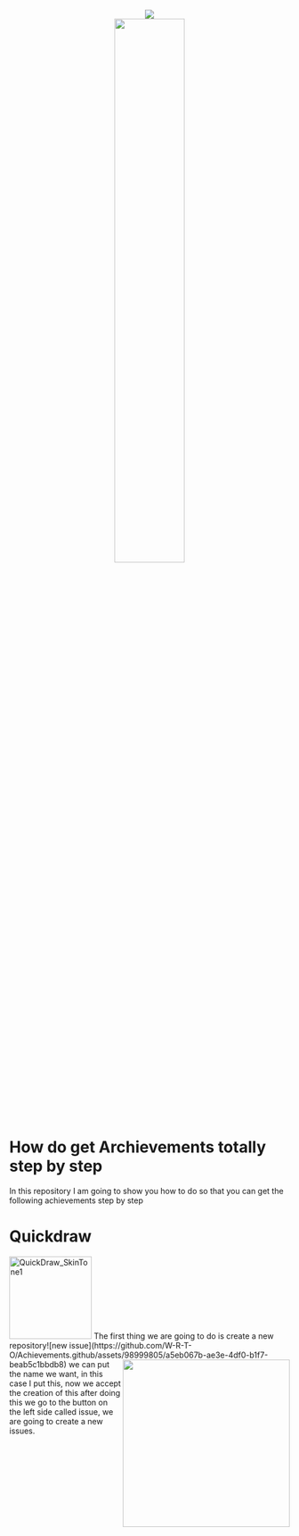 <br>

<div align="center">
  <picture>
  <!-- TODO I couldn't figure out how to properly add local links in place of these images. These should be fixed later. - @seanpm2001 !-->
    <source media="(prefers-color-scheme: light)" srcset="https://user-images.githubusercontent.com/65187002/172940015-d9d072e7-c47d-4ddd-83f6-8e7717a721b8.png">
    <img src="https://user-images.githubusercontent.com/65187002/172940773-7ef23b63-3356-4634-9e52-34f2676e2854.png">
  </picture><br>
  <picture>
    <source media="(prefers-color-scheme: light)" srcset="https://user-images.githubusercontent.com/65187002/172941127-4061fac1-736b-4c24-b7ea-c210b3578cc5.png">
    <img width="50%" src="https://user-images.githubusercontent.com/65187002/172941149-31258408-bfc3-496a-8a58-e34794b21813.png">
  </picture>
</div>

<br>

# How do get Archievements totally step by step

 In this repository I am going to show you how to do so that you can get the following achievements step by step

# Quickdraw 
<img width="148" alt="QuickDraw_SkinTone1" src="https://github.com/W-R-T-O/Achievements.github/assets/98999805/02bc7508-b3e7-4a07-819f-310879655899">
The first thing we are going to do is create a new repository![new issue](https://github.com/W-R-T-O/Achievements.github/assets/98999805/a5eb067b-ae3e-4df0-b1f7-beab5c1bbdb8)
<img align="right" src='https://github.com/W-R-T-O/Achievements.github/assets/98999805/8d7111e7-bc22-43f6-823a-dc189075bbc2' width="300" src= />
we can put the name we want, in this case I put this, now we accept the creation of this after doing this we go to the button on the left side called issue, we are going to create a new issues.

